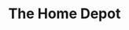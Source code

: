 ---
title: "The Home Depot"
url: /fort-myers/the-home-depot-three-oaks-marketplace-drive/
shop: doityourself
---